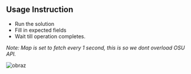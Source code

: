 ## Usage Instruction

- Run the solution
- Fill in expected fields
- Wait till operation completes.

_Note: Map is set to fetch every 1 second, this is so we dont overload OSU API._

![obraz](https://github.com/SebastianDrela2/Osu-Difficulty-Processor/assets/107455395/499d6759-343e-4630-96b0-073daa484c45)
